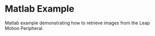 # Matlab Example

Matlab example demonstrating how to retrieve images from the Leap Motion Peripheral.

